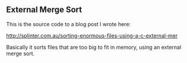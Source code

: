 External Merge Sort
----

This is the source code to a blog post I wrote here:

http://splinter.com.au/sorting-enormous-files-using-a-c-external-mer

Basically it sorts files that are too big to fit in memory, using an external merge sort.